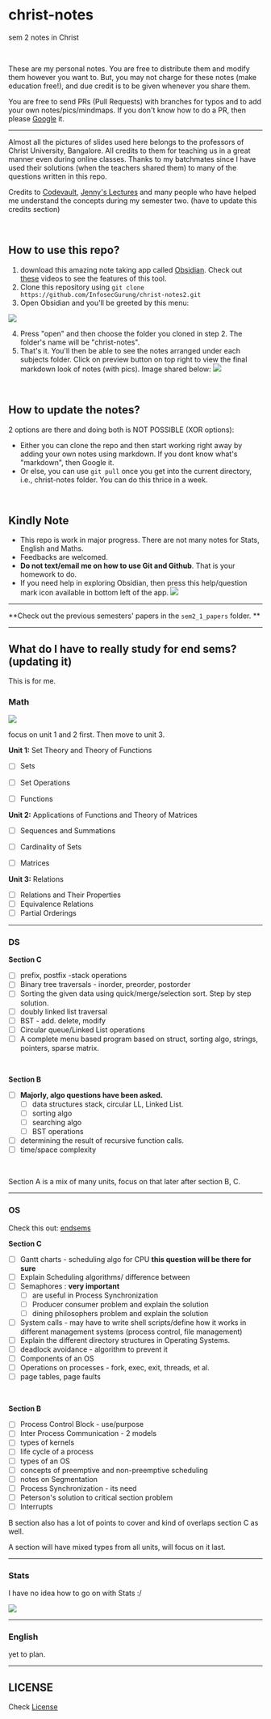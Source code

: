 # christ-notes
sem 2 notes in Christ

<br>

These are my personal notes. You are free to distribute them and modify them however you want to. But, you may not charge for these notes (make education free!), and due credit is to be given whenever you share them.

You are free to send PRs (Pull Requests) with branches for typos and to add your own notes/pics/mindmaps. If you don't know how to do a PR, then please [Google](https://www.google.com/search?q=how+to+do+a+pull+request+in+github&oq=how+to+do+a+pull+request+in+github) it.

---

Almost all the pictures of slides used here belongs to the professors of Christ University, Bangalore. All credits to them for teaching us in a great manner even during online classes. Thanks to my batchmates since I have used their solutions (when the teachers shared them) to many of the questions written in this repo.

Credits to [Codevault](https://www.youtube.com/channel/UC6qj_bPq6tQ6hLwOBpBQ42Q), [Jenny's Lectures](https://www.youtube.com/channel/UCM-yUTYGmrNvKOCcAl21g3w) and many people who have helped me understand the concepts during my semester two. (have to update this credits section)

<br>

## How to use this repo?
1. download this amazing note taking app called [Obsidian](https://obsidian.md/download). Check out [these](https://www.youtube.com/results?search_query=how+to+use+obsidian) videos to see the features of this tool.
2. Clone this repository using `git clone https://github.com/InfosecGurung/christ-notes2.git`
3. Open Obsidian and you'll be greeted by this menu:

![](/readme-pics/Pasted%20image%2020210521014717.png)

4. Press "open" and then choose the folder you cloned in step 2. The folder's name will be "christ-notes".
5. That's it. You'll then be able to see the notes arranged under each subjects folder. Click on preview button on top right to view the final markdown look of notes (with pics). Image shared below:
![](readme-pics/Pasted%20image%2020210521023142.png)


<br>

## How to update the notes?

2 options are there and doing both is NOT POSSIBLE (XOR options):
- Either you can clone the repo and then start working right away by adding your own notes using markdown. If you dont know what's "markdown", then Google it.
- Or else, you can use `git pull` once you get into the current directory, i.e., christ-notes folder. You can do this thrice in a week.

<br>

## Kindly Note
- This repo is work in major progress. There are not many notes for Stats, English and Maths.
- Feedbacks are welcomed.
- **Do not text/email me on how to use Git and Github**. That is your homework to do.
- If you need help in exploring Obsidian, then press this help/question mark icon available in bottom left of the app.
![](readme-pics/Pasted%20image%2020210521023252.png)

---

**Check out the previous semesters' papers in the `sem2_1_papers` folder. **

---

## What do I have to really study for end sems? (updating it)
This is for me.

### Math

![](readme-pics/Pasted%20image%2020210521012044.png)

focus on unit 1 and 2 first.
Then move to unit 3.

**Unit 1:** Set Theory and Theory of Functions
- [ ] Sets 
- [ ] Set Operations
- [ ] Functions


**Unit 2:** Applications of Functions and Theory of Matrices
- [ ] Sequences and Summations 
- [ ] Cardinality of Sets
- [ ] Matrices


**Unit 3:** Relations
- [ ] Relations and Their Properties
- [ ] Equivalence Relations
- [ ] Partial Orderings

---

### DS

**Section C**
- [ ] prefix, postfix -stack operations
- [ ] Binary tree traversals - inorder, preorder, postorder
- [ ] Sorting the given data using quick/merge/selection sort. Step by step solution.
- [ ] doubly linked list traversal
- [ ] BST - add. delete, modify
- [ ] Circular queue/Linked List operations
- [ ] A complete menu based program based on struct, sorting algo, strings, pointers, sparse matrix.

<br>

**Section B**
- [ ] **Majorly, algo questions have been asked.** 
	- [ ] data structures stack, circular LL, Linked List.
	- [ ] sorting algo
	- [ ] searching algo
	- [ ] BST operations
- [ ] determining the result of recursive function calls.
- [ ] time/space complexity

<br>

Section A is a mix of many units, focus on that later after section B, C.

---

### OS

Check this out: [endsems](OperatingSystem/OS_notes/endsems.md)

**Section C**
- [ ] Gantt charts - scheduling algo for CPU **this question will be there for sure**
- [ ] Explain Scheduling algorithms/ difference between
- [ ] Semaphores : **very important**
	- [ ] are useful in Process Synchronization
	- [ ] Producer consumer problem and explain the solution
	- [ ] dining philosophers problem and explain the solution

- [ ] System calls - may have to write shell scripts/define how it works in different management systems (process control, file management)
- [ ] Explain the different directory structures in Operating Systems.
- [ ] deadlock avoidance - algorithm to prevent it
- [ ] Components of an OS
- [ ] Operations on processes - fork, exec, exit, threads, et al.
- [ ] page tables, page faults

<br>

**Section B**
- [ ] Process Control Block - use/purpose
- [ ] Inter Process Communication - 2 models
- [ ] types of kernels
- [ ] life cycle of a process
- [ ] types of an OS
- [ ] concepts of preemptive and non-preemptive scheduling
- [ ] notes on Segmentation
- [ ] Process Synchronization - its need
- [ ] Peterson's solution to critical section problem
- [ ] Interrupts

B section also has a lot of points to cover and kind of overlaps section C as well.

A section will have mixed types from all units, will focus on it last.



---

### Stats

I have no idea how to go on with Stats :/

![](readme-pics/Pasted%20image%2020210521013042.png)

---

### English
yet to plan.

----

## LICENSE
Check [License](https://github.com/InfosecGurung/christ-notes2/blob/main/LICENSE)

